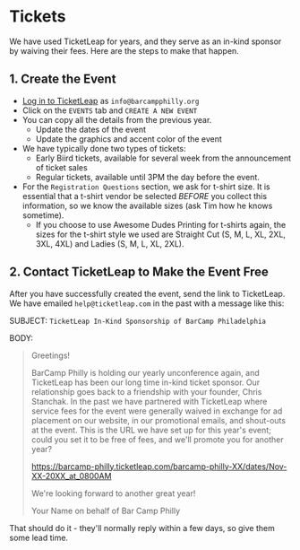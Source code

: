 # Tickets

We have used TicketLeap for years, and they serve as an in-kind sponsor by waiving their fees. Here are the steps to make that happen.

## 1. Create the Event

* [Log in to TicketLeap](https://www.ticketleap.com/login/) as `info@barcampphilly.org`
* Click on the `EVENTS` tab and `CREATE A NEW EVENT`
* You can copy all the details from the previous year.
    * Update the dates of the event
    * Update the graphics and accent color of the event
* We have typically done two types of tickets:
    * Early Biird tickets, available for several week from the announcement of ticket sales
    * Regular tickets, available until 3PM the day before the event.
* For the `Registration Questions` section, we ask for t-shirt size. It is essential that a t-shirt vendor be selected *BEFORE* you collect this information, so we know the available sizes (ask Tim how he knows sometime).
    * If you choose to use Awesome Dudes Printing for t-shirts again, the sizes for the t-shirt style we used are Straight Cut (S, M, L, XL, 2XL, 3XL, 4XL) and Ladies (S, M, L, XL, 2XL).

## 2. Contact TicketLeap to Make the Event Free

After you have successfully created the event, send the link to TicketLeap. We have emailed `help@ticketleap.com` in the past with a message like this:

SUBJECT: `TicketLeap In-Kind Sponsorship of BarCamp Philadelphia`

BODY:
> Greetings!
> 
> BarCamp Philly is holding our yearly unconference again, and TicketLeap has been our long time in-kind ticket sponsor. Our relationship goes back to a friendship with your founder, Chris Stanchak. In the past we have partnered with TicketLeap where service fees for the event were generally waived in exchange for ad placement on our website, in our promotional emails, and shout-outs at the event. This is the URL we have set up for this year's event; could you set it to be free of fees, and we'll promote you for another year?
> 
> https://barcamp-philly.ticketleap.com/barcamp-philly-XX/dates/Nov-XX-20XX_at_0800AM
>
> We're looking forward to another great year!
>
> Your Name
> on behalf of Bar Camp Philly

That should do it - they'll normally reply within a few days, so give them some lead time.
